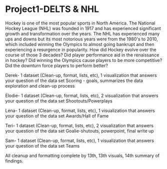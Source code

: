 # Project1-DELTS & NHL


Hockey is one of the most popular sports in North America. The National Hockey League (NHL) was founded in 1917 and has experienced significant growth and transformation over the years. The NHL has experienced many ups and downs but its most notorious years were from the 1980's to 2010, which included winning the Olympics to almost going bankrupt and then experiencing a resurgence in popularity. How did Hockey evolve over the course of those 3 decades? Did player performance aid in the renaissance in hockey? Did winning the Olympics cause players to be more competitive? Did the downturn force players to perform better?

Derek- 1 dataset (Clean-up, format, lists, etc), 1 visualization that answers your question of the data set
Scoring - goals, summarizes the data exploration and clean-up process

Elodie- 1 dataset (Clean-up, format, lists, etc), 2 visualization that answers your question of the data set
Shootouts/Powerplays

Lena- 1 dataset (Clean-up, format, lists, etc), 1 visualization that answers your question of the data set
Awards/Hall of Fame

Teri- 1 dataset (Clean-up, format, lists, etc), 2 visualization that answers your question of the data set
Goalie-shutouts, powerpoint, final write up

Sam- 1 dataset (Clean-up, format, lists, etc), 1 visualization that answers your question of the data set
Teams

All cleanup and formatting complete by 13th, 13th visuals, 14th summary of findings. 
